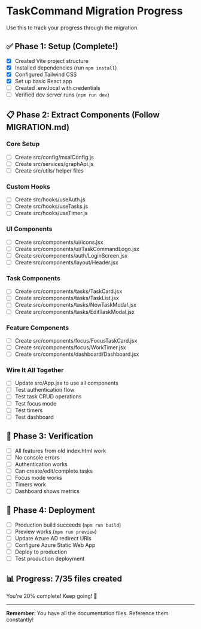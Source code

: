 # TaskCommand Migration Progress

Use this to track your progress through the migration.

## ✅ Phase 1: Setup (Complete!)

- [x] Created Vite project structure
- [x] Installed dependencies (run `npm install`)
- [x] Configured Tailwind CSS
- [x] Set up basic React app
- [ ] Created .env.local with credentials
- [ ] Verified dev server runs (`npm run dev`)

## 📋 Phase 2: Extract Components (Follow MIGRATION.md)

### Core Setup
- [ ] Create src/config/msalConfig.js
- [ ] Create src/services/graphApi.js
- [ ] Create src/utils/ helper files

### Custom Hooks
- [ ] Create src/hooks/useAuth.js
- [ ] Create src/hooks/useTasks.js
- [ ] Create src/hooks/useTimer.js

### UI Components
- [ ] Create src/components/ui/icons.jsx
- [ ] Create src/components/ui/TaskCommandLogo.jsx
- [ ] Create src/components/auth/LoginScreen.jsx
- [ ] Create src/components/layout/Header.jsx

### Task Components
- [ ] Create src/components/tasks/TaskCard.jsx
- [ ] Create src/components/tasks/TaskList.jsx
- [ ] Create src/components/tasks/NewTaskModal.jsx
- [ ] Create src/components/tasks/EditTaskModal.jsx

### Feature Components
- [ ] Create src/components/focus/FocusTaskCard.jsx
- [ ] Create src/components/focus/WorkTimer.jsx
- [ ] Create src/components/dashboard/Dashboard.jsx

### Wire It All Together
- [ ] Update src/App.jsx to use all components
- [ ] Test authentication flow
- [ ] Test task CRUD operations
- [ ] Test focus mode
- [ ] Test timers
- [ ] Test dashboard

## 🎯 Phase 3: Verification

- [ ] All features from old index.html work
- [ ] No console errors
- [ ] Authentication works
- [ ] Can create/edit/complete tasks
- [ ] Focus mode works
- [ ] Timers work
- [ ] Dashboard shows metrics

## 🚀 Phase 4: Deployment

- [ ] Production build succeeds (`npm run build`)
- [ ] Preview works (`npm run preview`)
- [ ] Update Azure AD redirect URIs
- [ ] Configure Azure Static Web App
- [ ] Deploy to production
- [ ] Test production deployment

## 📊 Progress: 7/35 files created

You're 20% complete! Keep going! 💪

---

**Remember**: You have all the documentation files. Reference them constantly!
